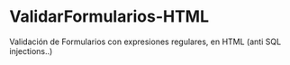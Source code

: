 # ValidarFormularios-HTML
Validación de Formularios con expresiones regulares, en HTML (anti SQL injections..)
